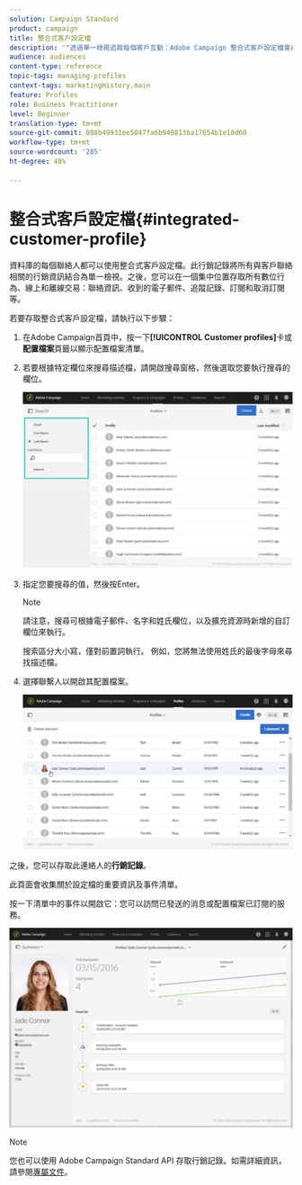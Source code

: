 ```yaml
---
solution: Campaign Standard
product: campaign
title: 整合式客戶設定檔
description: '"透過單一檢視追蹤每個客戶互動：Adobe Campaign 整合式客戶設定檔會在整個客戶生命週期中更新。"'
audience: audiences
content-type: reference
topic-tags: managing-profiles
context-tags: marketingHistory,main
feature: Profiles
role: Business Practitioner
level: Beginner
translation-type: tm+mt
source-git-commit: 088b49931ee5047fa6b949813ba17654b1e10d60
workflow-type: tm+mt
source-wordcount: '285'
ht-degree: 48%

---
```



# 整合式客戶設定檔{#integrated-customer-profile}

資料庫的每個聯絡人都可以使用整合式客戶設定檔。此行銷記錄將所有與客戶聯絡相關的行銷資訊結合為單一檢視。之後，您可以在一個集中位置存取所有數位行為、線上和離線交易：聯絡資訊、收到的電子郵件、追蹤記錄、訂閱和取消訂閱等。

若要存取整合式客戶設定檔，請執行以下步驟：

1. 在Adobe Campaign首頁中，按一下&#x200B;**[!UICONTROL Customer profiles]**&#x200B;卡或&#x200B;**配置檔案**&#x200B;頁籤以顯示配置檔案清單。

1. 若要根據特定欄位來搜尋描述檔，請開啟搜尋窗格，然後選取您要執行搜尋的欄位。


   ![](assets/profile-search.png)

1. 指定您要搜尋的值，然後按Enter。

   >[!NOTE]
   >
   >請注意，搜尋可根據電子郵件、名字和姓氏欄位，以及擴充資源時新增的自訂欄位來執行。
   >
   >搜索區分大小寫，僅對前置詞執行。 例如，您將無法使用姓氏的最後字母來尋找描述檔。

1. 選擇聯繫人以開啟其配置檔案。

   ![](assets/mkt_hist_access.png)

之後，您可以存取此連絡人的&#x200B;**行銷記錄**。

此頁面會收集關於設定檔的重要資訊及事件清單。

按一下清單中的事件以開啟它：您可以訪問已發送的消息或配置檔案已訂閱的服務。

![](assets/mkt_hist_view.png)

>[!NOTE]
>
>您也可以使用 Adobe Campaign Standard API 存取行銷記錄。如需詳細資訊，請參閱[專屬文件](../../api/using/interacting-with-marketing-history.md)。
